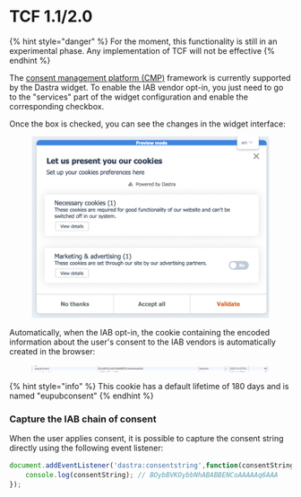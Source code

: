 # TCF 1.1/2.0

{% hint style="danger" %}
For the moment, this functionality is still in an experimental phase. Any implementation of TCF will not be effective
{% endhint %}

The [consent management platform (CMP)](https://github.com/InteractiveAdvertisingBureau/GDPR-Transparency-and-Consent-Framework) framework is currently supported by the Dastra widget. To enable the IAB vendor opt-in, you just need to go to the "services" part of the widget configuration and enable the corresponding checkbox.&#x20;

Once the box is checked, you can see the changes in the widget interface:

<figure><img src="../../../.gitbook/assets/Capture d’écran 2023-02-28 à 15.49.17.png" alt=""><figcaption></figcaption></figure>

Automatically, when the IAB opt-in, the cookie containing the encoded information about the user's consent to the IAB vendors is automatically created in the browser:

<figure><img src="../../../.gitbook/assets/image (1) (4).png" alt=""><figcaption></figcaption></figure>

{% hint style="info" %}
This cookie has a default lifetime of 180 days and is named "eupubconsent"
{% endhint %}

### Capture the IAB chain of consent&#x20;

When the user applies consent, it is possible to capture the consent string directly using the following event listener:

```javascript
document.addEventListener('dastra:consentstring',function(consentString){
    console.log(consentString); // BOybBVKOybbNhABABBENCoAAAAAq6AAA
});
```
